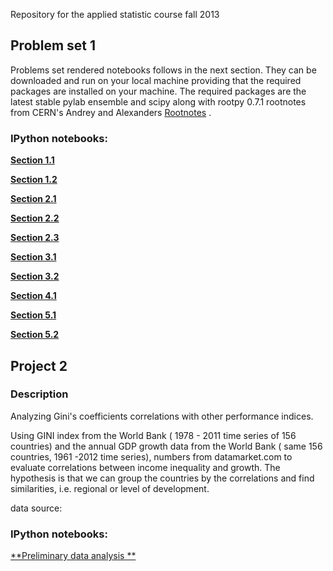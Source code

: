 Repository for the applied statistic course fall 2013



## Problem set 1
Problems set rendered notebooks follows in the next section.
They can be downloaded and run on your local machine providing that the required packages are installed on your machine.
The required packages are the latest stable pylab ensemble and scipy along with rootpy 0.7.1 rootnotes from CERN's Andrey and Alexanders
[Rootnotes](https://gist.github.com/mazurov/6194738) .


### IPython notebooks:

[**Section 1.1**](http://nbviewer.ipython.org/urls/raw.github.com/giulioungaretti/stats2013/master/ProblemSet/1.1.ipynb)

[**Section 1.2**](http://nbviewer.ipython.org/urls/raw.github.com/giulioungaretti/stats2013/master/ProblemSet/1.2.ipynb)

[**Section 2.1**](http://nbviewer.ipython.org/urls/raw.github.com/giulioungaretti/stats2013/master/ProblemSet/2.1.ipynb)

[**Section 2.2**](http://nbviewer.ipython.org/urls/raw.github.com/giulioungaretti/stats2013/master/ProblemSet/2.2.ipynb)

[**Section 2.3**](http://nbviewer.ipython.org/urls/raw.github.com/giulioungaretti/stats2013/master/ProblemSet/2.3.ipynb)

[**Section 3.1**](http://nbviewer.ipython.org/urls/raw.github.com/giulioungaretti/stats2013/master/ProblemSet/3.1.ipynb)

[**Section 3.2**](http://nbviewer.ipython.org/urls/raw.github.com/giulioungaretti/stats2013/master/ProblemSet/3.2.ipynb)

[**Section 4.1**](http://nbviewer.ipython.org/urls/raw.github.com/giulioungaretti/stats2013/master/ProblemSet/4.1.ipynb)

[**Section 5.1**](http://nbviewer.ipython.org/urls/raw.github.com/giulioungaretti/stats2013/master/ProblemSet/5.1.ipynb)


[**Section 5.2**](http://nbviewer.ipython.org/urls/raw.github.com/giulioungaretti/stats2013/master/ProblemSet/5.2.ipynb)



## Project 2

### Description 

Analyzing Gini's coefficients correlations with other performance indices.

Using GINI index from the World Bank ( 1978 - 2011 time series of 156 countries) and the annual GDP growth data from the World Bank ( same 156 countries, 1961 -2012 time series), numbers from datamarket.com to evaluate correlations between income inequality and growth. The hypothesis is that we can group the countries by the correlations and find similarities, i.e. regional or level of development.

data source:


### IPython notebooks:


[**Preliminary data analysis **](http://nbviewer.ipython.org/urls/raw.github.com/giulioungaretti/stats2013/master/Project2/data-anlysis.ipynb)